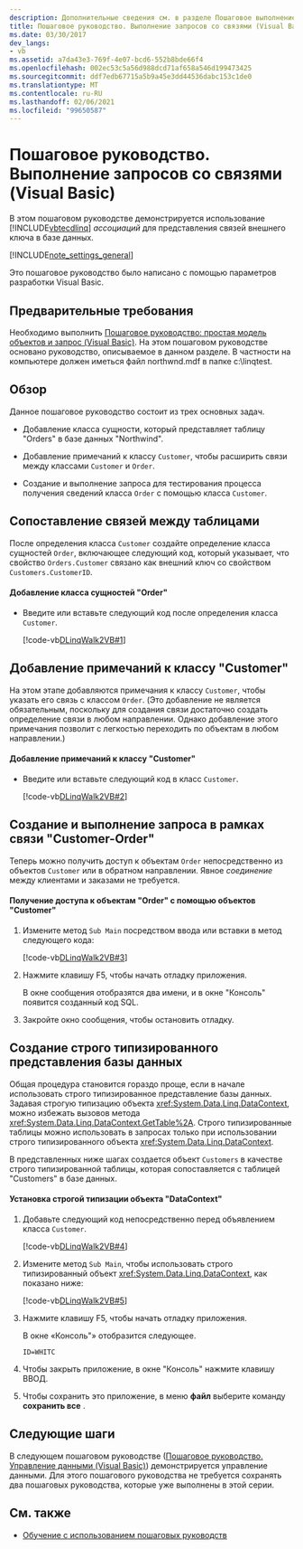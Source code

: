 ```yaml
---
description: Дополнительные сведения см. в разделе Пошаговое выполнение запросов по связям (Visual Basic).
title: Пошаговое руководство. Выполнение запросов со связями (Visual Basic)
ms.date: 03/30/2017
dev_langs:
- vb
ms.assetid: a7da43e3-769f-4e07-bcd6-552b8bde66f4
ms.openlocfilehash: 002ec53c5a56d988dcd71af658a546d199473425
ms.sourcegitcommit: ddf7edb67715a5b9a45e3dd44536dabc153c1de0
ms.translationtype: MT
ms.contentlocale: ru-RU
ms.lasthandoff: 02/06/2021
ms.locfileid: "99650587"
---
```

# <a name="walkthrough-querying-across-relationships-visual-basic"></a>Пошаговое руководство. Выполнение запросов со связями (Visual Basic)

В этом пошаговом руководстве демонстрируется использование [!INCLUDE[vbtecdlinq](../../../../../../includes/vbtecdlinq-md.md)] *ассоциаций* для представления связей внешнего ключа в базе данных.  
  
 [!INCLUDE[note_settings_general](../../../../../../includes/note-settings-general-md.md)]  
  
 Это пошаговое руководство было написано с помощью параметров разработки Visual Basic.  
  
## <a name="prerequisites"></a>Предварительные требования  

 Необходимо выполнить [Пошаговое руководство: простая модель объектов и запрос (Visual Basic)](walkthrough-simple-object-model-and-query-visual-basic.md). На этом пошаговом руководстве основано руководство, описываемое в данном разделе. В частности на компьютере должен иметься файл northwnd.mdf в папке c:\linqtest.  
  
## <a name="overview"></a>Обзор  

 Данное пошаговое руководство состоит из трех основных задач.  
  
- Добавление класса сущности, который представляет таблицу "Orders" в базе данных "Northwind".  
  
- Добавление примечаний к классу `Customer`, чтобы расширить связи между классами `Customer` и `Order`.  
  
- Создание и выполнение запроса для тестирования процесса получения сведений класса `Order` с помощью класса `Customer`.  
  
## <a name="mapping-relationships-across-tables"></a>Сопоставление связей между таблицами  

 После определения класса `Customer` создайте определение класса сущностей `Order`, включающее следующий код, который указывает, что свойство `Orders.Customer` связано как внешний ключ со свойством `Customers.CustomerID`.  
  
#### <a name="to-add-the-order-entity-class"></a>Добавление класса сущностей "Order"  
  
- Введите или вставьте следующий код после определения класса `Customer`.  
  
     [!code-vb[DLinqWalk2VB#1](../../../../../../samples/snippets/visualbasic/VS_Snippets_Data/DLinqWalk2VB/vb/Module1.vb#1)]  
  
## <a name="annotating-the-customer-class"></a>Добавление примечаний к классу "Customer"  

 На этом этапе добавляются примечания к классу `Customer`, чтобы указать его связь с классом `Order`. (Это добавление не является обязательным, поскольку для создания связи достаточно создать определение связи в любом направлении. Однако добавление этого примечания позволит с легкостью переходить по объектам в любом направлении.)  
  
#### <a name="to-annotate-the-customer-class"></a>Добавление примечаний к классу "Customer"  
  
- Введите или вставьте следующий код в класс `Customer`.  
  
     [!code-vb[DLinqWalk2VB#2](../../../../../../samples/snippets/visualbasic/VS_Snippets_Data/DLinqWalk2VB/vb/Module1.vb#2)]  
  
## <a name="creating-and-running-a-query-across-the-customer-order-relationship"></a>Создание и выполнение запроса в рамках связи "Customer-Order"  

 Теперь можно получить доступ к объектам `Order` непосредственно из объектов `Customer` или в обратном направлении. Явное *соединение* между клиентами и заказами не требуется.  
  
#### <a name="to-access-order-objects-by-using-customer-objects"></a>Получение доступа к объектам "Order" с помощью объектов "Customer"  
  
1. Измените метод `Sub Main` посредством ввода или вставки в метод следующего кода:  
  
     [!code-vb[DLinqWalk2VB#3](../../../../../../samples/snippets/visualbasic/VS_Snippets_Data/DLinqWalk2VB/vb/Module1.vb#3)]  
  
2. Нажмите клавишу F5, чтобы начать отладку приложения.  
  
     В окне сообщения отобразятся два имени, и в окне "Консоль" появится созданный код SQL.  
  
3. Закройте окно сообщения, чтобы остановить отладку.  
  
## <a name="creating-a-strongly-typed-view-of-your-database"></a>Создание строго типизированного представления базы данных  

 Общая процедура становится гораздо проще, если в начале использовать строго типизированное представление базы данных. Задавая строгую типизацию объекта <xref:System.Data.Linq.DataContext>, можно избежать вызовов метода <xref:System.Data.Linq.DataContext.GetTable%2A>. Строго типизированные таблицы можно использовать в запросах только при использовании строго типизированного объекта <xref:System.Data.Linq.DataContext>.  
  
 В представленных ниже шагах создается объект `Customers` в качестве строго типизированной таблицы, которая сопоставляется с таблицей "Customers" в базе данных.  
  
#### <a name="to-strongly-type-the-datacontext-object"></a>Установка строгой типизации объекта "DataContext"  
  
1. Добавьте следующий код непосредственно перед объявлением класса `Customer`.  
  
     [!code-vb[DLinqWalk2VB#4](../../../../../../samples/snippets/visualbasic/VS_Snippets_Data/DLinqWalk2VB/vb/Module1.vb#4)]  
  
2. Измените метод `Sub Main`, чтобы использовать строго типизированный объект <xref:System.Data.Linq.DataContext>, как показано ниже:  
  
     [!code-vb[DLinqWalk2VB#5](../../../../../../samples/snippets/visualbasic/VS_Snippets_Data/DLinqWalk2VB/vb/Module1.vb#5)]  
  
3. Нажмите клавишу F5, чтобы начать отладку приложения.  
  
     В окне «Консоль"» отобразится следующее.  
  
     `ID=WHITC`  
  
4. Чтобы закрыть приложение, в окне "Консоль" нажмите клавишу ВВОД.  
  
5. Чтобы сохранить это приложение, в меню **файл** выберите команду **сохранить все** .  
  
## <a name="next-steps"></a>Следующие шаги  

 В следующем пошаговом руководстве ([Пошаговое руководство. Управление данными (Visual Basic)](walkthrough-manipulating-data-visual-basic.md)) демонстрируется управление данными. Для этого пошагового руководства не требуется сохранять два пошаговых руководства, которые уже выполнены в этой серии.  
  
## <a name="see-also"></a>См. также

- [Обучение с использованием пошаговых руководств](learning-by-walkthroughs.md)
